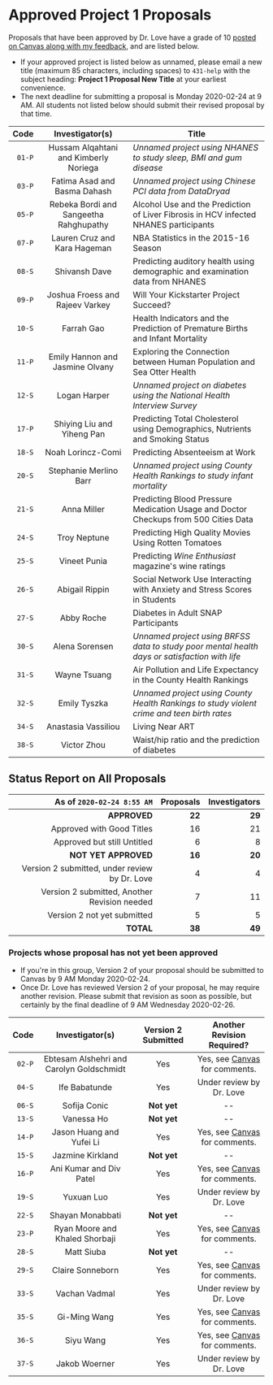 # Approved Project 1 Proposals

Proposals that have been approved by Dr. Love have a grade of 10 [posted on Canvas along with my feedback](https://canvas.case.edu/), and are listed below. 

- If your approved project is listed below as unnamed, please email a new title (maximum 85 characters, including spaces) to `431-help` with the subject heading: **Project 1 Proposal New Title** at your earliest convenience.
- The next deadline for submitting a proposal is Monday 2020-02-24 at 9 AM. All students not listed below should submit their revised proposal by that time.

Code | Investigator(s) | Title
--------: | :-------------------------: | -------------------------------------------------------------------------------------
`01-P` | Hussam Alqahtani and Kimberly Noriega | *Unnamed project using NHANES to study sleep, BMI and gum disease*
`03-P` | Fatima Asad and Basma Dahash | *Unnamed project using Chinese PCI data from DataDryad*
`05-P` | Rebeka Bordi and Sangeetha Rahghupathy | Alcohol Use and the Prediction of Liver Fibrosis in HCV infected NHANES participants
`07-P` | Lauren Cruz and Kara Hageman | NBA Statistics in the 2015-16 Season
`08-S` | Shivansh Dave | Predicting auditory health using demographic and examination data from NHANES
`09-P` | Joshua Froess and Rajeev Varkey | Will Your Kickstarter Project Succeed?
`10-S` | Farrah Gao | Health Indicators and the Prediction of Premature Births and Infant Mortality
`11-P` | Emily Hannon and Jasmine Olvany | Exploring the Connection between Human Population and Sea Otter Health
`12-S` | Logan Harper | *Unnamed project on diabetes using the National Health Interview Survey*
`17-P` | Shiying Liu and Yiheng Pan | Predicting Total Cholesterol using Demographics, Nutrients and Smoking Status
`18-S` | Noah Lorincz-Comi | Predicting Absenteeism at Work
`20-S` | Stephanie Merlino Barr | *Unnamed project using County Health Rankings to study infant mortality*
`21-S` | Anna Miller | Predicting Blood Pressure Medication Usage and Doctor Checkups from 500 Cities Data
`24-S` | Troy Neptune | Predicting High Quality Movies Using Rotten Tomatoes
`25-S` | Vineet Punia | Predicting *Wine Enthusiast* magazine's wine ratings
`26-S` | Abigail Rippin | Social Network Use Interacting with Anxiety and Stress Scores in Students
`27-S` | Abby Roche | Diabetes in Adult SNAP Participants
`30-S` | Alena Sorensen | *Unnamed project using BRFSS data to study poor mental health days or satisfaction with life*
`31-S` | Wayne Tsuang | Air Pollution and Life Expectancy in the County Health Rankings
`32-S` | Emily Tyszka | *Unnamed project using County Health Rankings to study violent crime and teen birth rates*
`34-S` | Anastasia Vassiliou | Living Near ART
`38-S` | Victor Zhou | Waist/hip ratio and the prediction of diabetes

## Status Report on All Proposals

As of `2020-02-24 8:55 AM` | Proposals | Investigators
-------------: | -----------------: | ----------------:
**APPROVED** | **22** | **29** 
Approved with Good Titles | 16 | 21
Approved but still Untitled | 6 | 8
**NOT YET APPROVED** | **16** | **20**
Version 2 submitted, under review by Dr. Love | 4 | 4
Version 2 submitted, Another Revision needed | 7 | 11
Version 2 not yet submitted | 5 | 5
**TOTAL** | **38** | **49**

### Projects whose proposal has not yet been approved

- If you're in this group, Version 2 of your proposal should be submitted to Canvas by 9 AM Monday 2020-02-24.
- Once Dr. Love has reviewed Version 2 of your proposal, he may require another revision. Please submit that revision as soon as possible, but certainly by the final deadline of 9 AM Wednesday 2020-02-26.

Code | Investigator(s) | Version 2 Submitted | Another Revision Required?
------: | :-------------------------: | :-------------------: | :----------------:
`02-P` | Ebtesam Alshehri and Carolyn Goldschmidt | Yes | Yes, see [Canvas](https://canvas.case.edu/) for comments.
`04-S` | Ife Babatunde | Yes | Under review by Dr. Love
`06-S` | Sofija Conic | **Not yet** | --
`13-S` | Vanessa Ho | **Not yet** | --
`14-P` | Jason Huang and Yufei Li | Yes | Yes, see [Canvas](https://canvas.case.edu/) for comments.
`15-S` | Jazmine Kirkland | **Not yet** | --
`16-P` | Ani Kumar and Div Patel | Yes | Yes, see [Canvas](https://canvas.case.edu/) for comments.
`19-S` | Yuxuan Luo | Yes | Under review by Dr. Love
`22-S` | Shayan Monabbati | **Not yet** | --
`23-P` | Ryan Moore and Khaled Shorbaji | Yes | Yes, see [Canvas](https://canvas.case.edu/) for comments.
`28-S` | Matt Siuba | **Not yet** | --
`29-S` | Claire Sonneborn | Yes | Yes, see [Canvas](https://canvas.case.edu/) for comments.
`33-S` | Vachan Vadmal | Yes | Under review by Dr. Love
`35-S` | Gi-Ming Wang | Yes | Yes, see [Canvas](https://canvas.case.edu/) for comments.
`36-S` | Siyu Wang | Yes | Yes, see [Canvas](https://canvas.case.edu/) for comments.
`37-S` | Jakob Woerner | Yes | Under review by Dr. Love


